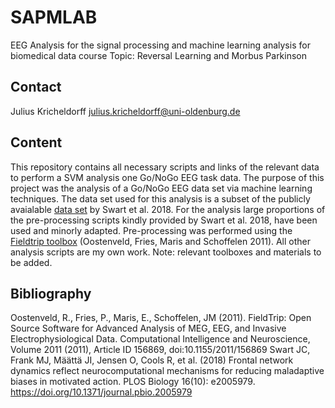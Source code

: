 # SAPMLAB
EEG Analysis for the signal processing and machine learning analysis for biomedical data course
Topic: Reversal Learning and Morbus Parkinson
## Contact
Julius Kricheldorff
julius.kricheldorff@uni-oldenburg.de
## Content
This repository contains all necessary scripts and links of the relevant data to perform a SVM analysis one Go/NoGo EEG task data.
The purpose of this project was the analysis of a Go/NoGo EEG data set via machine learning techniques. The data set used for this analysis is a subset of the publicly avaialable [data set] by Swart et al. 2018. For the analysis large proportions of the pre-processing scripts kindly provided by Swart et al. 2018, have been used and minorly adapted. Pre-processing was performed using the [Fieldtrip toolbox] (Oostenveld, Fries, Maris and Schoffelen 2011). 
All other analysis scripts are my own work. Note: relevant toolboxes and materials to be added.
## Bibliography
Oostenveld, R., Fries, P., Maris, E., Schoffelen, JM (2011). FieldTrip: Open Source Software for Advanced Analysis of MEG, EEG, and Invasive Electrophysiological Data. Computational Intelligence and Neuroscience, Volume 2011 (2011), Article ID 156869, doi:10.1155/2011/156869
Swart JC, Frank MJ, Määttä JI, Jensen O, Cools R, et al. (2018) Frontal network dynamics reflect neurocomputational mechanisms for reducing maladaptive biases in motivated action. PLOS Biology 16(10): e2005979. https://doi.org/10.1371/journal.pbio.2005979

[data set]: https://public.data.donders.ru.nl/dccn/DSC_3017033.03_624:v1/
[Fieldtrip toolbox]: http://www.fieldtriptoolbox.org
